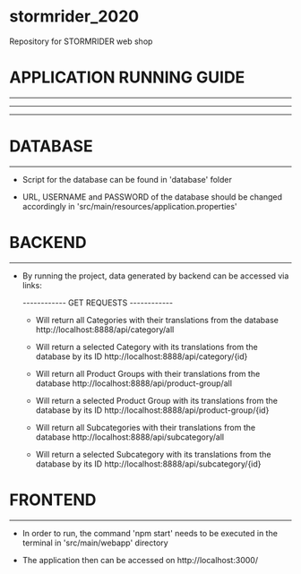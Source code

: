 # stormrider_2020
Repository for STORMRIDER web shop

#   APPLICATION RUNNING GUIDE

- ----------------------------------------------------------------------------------------------------------------------
- ----------------------------------------------------------------------------------------------------------------------
- ----------------------------------------------------------------------------------------------------------------------



#   DATABASE
- ----------------------------------------------------------------------------------------------------------------------

- Script for the database can be found in 'database' folder

- URL, USERNAME and PASSWORD of the database should be changed accordingly in 'src/main/resources/application.properties'


#   BACKEND
- ----------------------------------------------------------------------------------------------------------------------

- By running the project, data generated by backend can be accessed via links:

    ------------ GET REQUESTS ------------

  - Will return all Categories with their translations from the database
    http://localhost:8888/api/category/all

  - Will return a selected Category with its translations from the database by its ID
    http://localhost:8888/api/category/{id}
    
  - Will return all Product Groups with their translations from the database
    http://localhost:8888/api/product-group/all
    
  - Will return a selected Product Group with its translations from the database by its ID
    http://localhost:8888/api/product-group/{id}

  - Will return all Subcategories with their translations from the database
    http://localhost:8888/api/subcategory/all
    
  - Will return a selected Subcategory with its translations from the database by its ID
    http://localhost:8888/api/subcategory/{id}


#   FRONTEND
- ----------------------------------------------------------------------------------------------------------------------

- In order to run, the command 'npm start' needs to be executed in the terminal in 'src/main/webapp' directory

- The application then can be accessed on http://localhost:3000/

